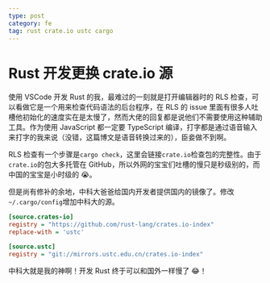 ```yaml
---
type: post
category: fe
tag: rust crate.io ustc cargo
---
```


# Rust 开发更换 crate.io 源

使用 VSCode 开发 Rust 的我，最难过的一刻就是打开编辑器时的 RLS 检查，可以看做它是一个用来检查代码语法的后台程序，在 RLS 的 issue 里面有很多人吐槽他初始化的速度实在是太慢了，然而大佬的回复都是说他们不需要使用这种辅助工具。作为使用 JavaScript 都一定要 TypeScript 编译，打字都是通过语音输入来打字的我来说（没错，这篇博文是语音转换过来的），臣妾做不到啊。

RLS 检查有一个步骤是`cargo check`，这里会链接`crate.io`检查包的完整性。由于`crate.io`的包大多托管在 GitHub，所以外网的宝宝们吐槽的慢只是秒级别的，而中国的宝宝是小时级的 😭。

但是尚有修补的余地，中科大爸爸给国内开发者提供国内的镜像了。修改`~/.cargo/config`增加中科大的源。

```ini
[source.crates-io]
registry = "https://github.com/rust-lang/crates.io-index"
replace-with = 'ustc'

[source.ustc]
registry = "git://mirrors.ustc.edu.cn/crates.io-index"
```

中科大就是我的神啊！开发 Rust 终于可以和国外一样慢了 😂！
